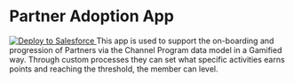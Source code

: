 # Partner Adoption App
<a href="https://githubsfdeploy.herokuapp.com">
  <img alt="Deploy to Salesforce"
       src="https://raw.githubusercontent.com/afawcett/githubsfdeploy/master/deploy.png">
</a>
This app is used to support the on-boarding and progression of Partners via the Channel Program data model in a Gamified way. Through custom processes they can set what specific activities earns points and reaching the threshold, the member can level.
